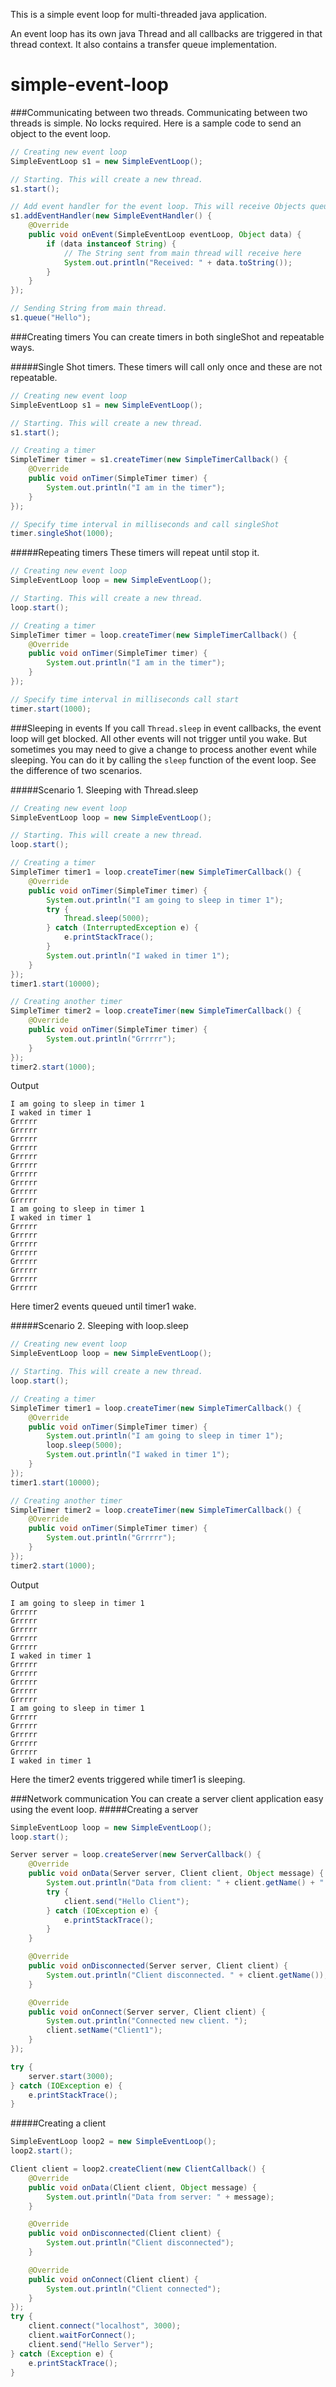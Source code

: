 This is a simple event loop for multi-threaded java application. 

An event loop has its own java Thread and all callbacks are triggered in that thread context. It also contains a transfer queue implementation.
# simple-event-loop

###Communicating between two threads.
Communicating between two threads is simple. No locks required.
Here is a sample code to send an object to the event loop.
```java
// Creating new event loop
SimpleEventLoop s1 = new SimpleEventLoop();

// Starting. This will create a new thread.
s1.start();

// Add event handler for the event loop. This will receive Objects queue from anywhere.
s1.addEventHandler(new SimpleEventHandler() {
	@Override
	public void onEvent(SimpleEventLoop eventLoop, Object data) {
		if (data instanceof String) {
			// The String sent from main thread will receive here
			System.out.println("Received: " + data.toString());
		}
	}
});

// Sending String from main thread.
s1.queue("Hello");
```

###Creating timers
You can create timers in both singleShot and repeatable ways.

#####Single Shot timers.
These timers will call only once and these are not repeatable.
```java
// Creating new event loop
SimpleEventLoop s1 = new SimpleEventLoop();

// Starting. This will create a new thread.
s1.start();

// Creating a timer
SimpleTimer timer = s1.createTimer(new SimpleTimerCallback() {
	@Override
	public void onTimer(SimpleTimer timer) {
		System.out.println("I am in the timer");
	}
});

// Specify time interval in milliseconds and call singleShot
timer.singleShot(1000);
```

#####Repeating timers
These timers will repeat until stop it.
```java
// Creating new event loop
SimpleEventLoop loop = new SimpleEventLoop();

// Starting. This will create a new thread.
loop.start();

// Creating a timer
SimpleTimer timer = loop.createTimer(new SimpleTimerCallback() {
	@Override
	public void onTimer(SimpleTimer timer) {
		System.out.println("I am in the timer");
	}
});

// Specify time interval in milliseconds call start
timer.start(1000);
```

###Sleeping in events
If you call `Thread.sleep` in event callbacks, the event loop will get blocked. All other events will not trigger until you wake. But sometimes you may need to give a change to process another event while sleeping. You can do it by calling the `sleep` function of the event loop.
See the difference of two scenarios.

#####Scenario 1. Sleeping with Thread.sleep
```java
// Creating new event loop
SimpleEventLoop loop = new SimpleEventLoop();

// Starting. This will create a new thread.
loop.start();

// Creating a timer
SimpleTimer timer1 = loop.createTimer(new SimpleTimerCallback() {
	@Override
	public void onTimer(SimpleTimer timer) {
		System.out.println("I am going to sleep in timer 1");
		try {
			Thread.sleep(5000);
		} catch (InterruptedException e) {
			e.printStackTrace();
		}
		System.out.println("I waked in timer 1");
	}
});
timer1.start(10000);

// Creating another timer
SimpleTimer timer2 = loop.createTimer(new SimpleTimerCallback() {
	@Override
	public void onTimer(SimpleTimer timer) {
		System.out.println("Grrrrr");
	}
});
timer2.start(1000);
```
Output
```
I am going to sleep in timer 1
I waked in timer 1
Grrrrr
Grrrrr
Grrrrr
Grrrrr
Grrrrr
Grrrrr
Grrrrr
Grrrrr
Grrrrr
Grrrrr
I am going to sleep in timer 1
I waked in timer 1
Grrrrr
Grrrrr
Grrrrr
Grrrrr
Grrrrr
Grrrrr
Grrrrr
Grrrrr
```
Here timer2 events queued until timer1 wake.

#####Scenario 2. Sleeping with loop.sleep
```java
// Creating new event loop
SimpleEventLoop loop = new SimpleEventLoop();

// Starting. This will create a new thread.
loop.start();

// Creating a timer
SimpleTimer timer1 = loop.createTimer(new SimpleTimerCallback() {
	@Override
	public void onTimer(SimpleTimer timer) {
		System.out.println("I am going to sleep in timer 1");
		loop.sleep(5000);
		System.out.println("I waked in timer 1");
	}
});
timer1.start(10000);

// Creating another timer
SimpleTimer timer2 = loop.createTimer(new SimpleTimerCallback() {
	@Override
	public void onTimer(SimpleTimer timer) {
		System.out.println("Grrrrr");
	}
});
timer2.start(1000);
```
Output
```
I am going to sleep in timer 1
Grrrrr
Grrrrr
Grrrrr
Grrrrr
Grrrrr
I waked in timer 1
Grrrrr
Grrrrr
Grrrrr
Grrrrr
Grrrrr
I am going to sleep in timer 1
Grrrrr
Grrrrr
Grrrrr
Grrrrr
Grrrrr
I waked in timer 1
```
Here the timer2 events triggered while timer1 is sleeping.

###Network communication
You can create a server client application easy using the event loop.
#####Creating a server
```java
SimpleEventLoop loop = new SimpleEventLoop();
loop.start();

Server server = loop.createServer(new ServerCallback() {
	@Override
	public void onData(Server server, Client client, Object message) {
		System.out.println("Data from client: " + client.getName() + " : " + message.toString());
		try {
			client.send("Hello Client");
		} catch (IOException e) {
			e.printStackTrace();
		}
	}

	@Override
	public void onDisconnected(Server server, Client client) {
		System.out.println("Client disconnected. " + client.getName());
	}

	@Override
	public void onConnect(Server server, Client client) {
		System.out.println("Connected new client. ");
		client.setName("Client1");
	}
});

try {
	server.start(3000);
} catch (IOException e) {
	e.printStackTrace();
}
```

#####Creating a client
```java
SimpleEventLoop loop2 = new SimpleEventLoop();
loop2.start();

Client client = loop2.createClient(new ClientCallback() {
	@Override
	public void onData(Client client, Object message) {
		System.out.println("Data from server: " + message);
	}

	@Override
	public void onDisconnected(Client client) {
		System.out.println("Client disconnected");
	}

	@Override
	public void onConnect(Client client) {
		System.out.println("Client connected");
	}
});
try {
	client.connect("localhost", 3000);
	client.waitForConnect();
	client.send("Hello Server");
} catch (Exception e) {
	e.printStackTrace();
}
```
